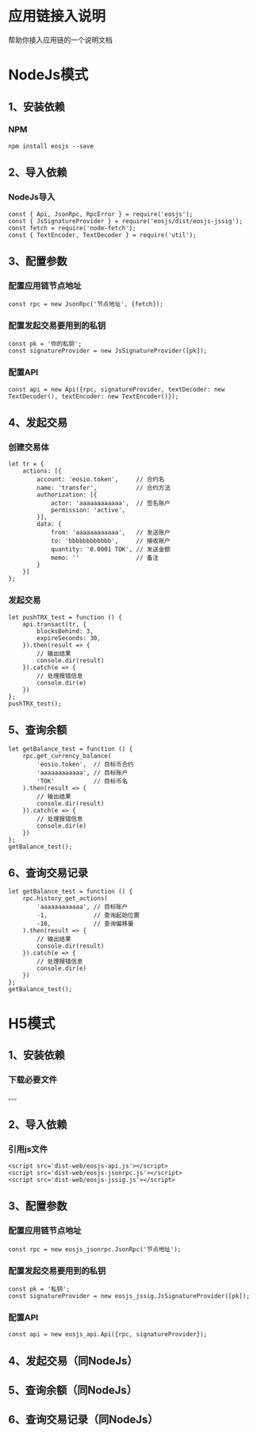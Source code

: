 # 应用链接入说明
帮助你接入应用链的一个说明文档
# NodeJs模式
## 1、安装依赖
### NPM
```
npm install eosjs --save
```
## 2、导入依赖
### NodeJs导入
```
const { Api, JsonRpc, RpcError } = require('eosjs');
const { JsSignatureProvider } = require('eosjs/dist/eosjs-jssig');
const fetch = require('node-fetch');
const { TextEncoder, TextDecoder } = require('util');
```
## 3、配置参数
### 配置应用链节点地址
```
const rpc = new JsonRpc('节点地址', {fetch});
```
### 配置发起交易要用到的私钥
```
const pk = '你的私钥';
const signatureProvider = new JsSignatureProvider([pk]);
```
### 配置API
```
const api = new Api({rpc, signatureProvider, textDecoder: new TextDecoder(), textEncoder: new TextEncoder()});
```
## 4、发起交易
### 创建交易体
```
let tr = {
    actions: [{
        account: 'eosio.token',     // 合约名
        name: 'transfer',           // 合约方法
        authorization: [{
            actor: 'aaaaaaaaaaaa',  // 签名账户
            permission: 'active',
        }],
        data: {
            from: 'aaaaaaaaaaaa',   // 发送账户
            to: 'bbbbbbbbbbbb',     // 接收账户
            quantity: '0.0001 TOK', // 发送金额
            memo: ''                // 备注
        }
    }]
};
```
### 发起交易
```
let pushTRX_test = function () {
    api.transact(tr, {
        blocksBehind: 3,
        expireSeconds: 30,
    }).then(result => {
        // 输出结果
        console.dir(result)
    }).catch(e => {
        // 处理报错信息
        console.dir(e)
    })
};
pushTRX_test();
```
## 5、查询余额
```
let getBalance_test = function () {
    rpc.get_currency_balance(
        'eosio.token',  // 目标币合约
        'aaaaaaaaaaaa', // 目标账户
        'TOK'           // 目标币名
    ).then(result => {
        // 输出结果
        console.dir(result)
    }).catch(e => {
        // 处理报错信息
        console.dir(e)
    })
};
getBalance_test();
```
## 6、查询交易记录
```
let getBalance_test = function () {
    rpc.history_get_actions(
        'aaaaaaaaaaaa', // 目标账户
        -1,             // 查询起始位置
        -10,            // 查询偏移量
    ).then(result => {
        // 输出结果
        console.dir(result)
    }).catch(e => {
        // 处理报错信息
        console.dir(e)
    })
};
getBalance_test();
```
# H5模式
## 1、安装依赖
### 下载必要文件
```
。。。
```
## 2、导入依赖
### 引用js文件
```
<script src='dist-web/eosjs-api.js'></script>
<script src='dist-web/eosjs-jsonrpc.js'></script>
<script src='dist-web/eosjs-jssig.js'></script>
```
## 3、配置参数
### 配置应用链节点地址
```
const rpc = new eosjs_jsonrpc.JsonRpc('节点地址');
```
### 配置发起交易要用到的私钥
```
const pk = '私钥';
const signatureProvider = new eosjs_jssig.JsSignatureProvider([pk]);
```
### 配置API
```
const api = new eosjs_api.Api({rpc, signatureProvider});
```
## 4、发起交易（同NodeJs）
## 5、查询余额（同NodeJs）
## 6、查询交易记录（同NodeJs）
